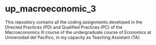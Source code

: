 # up_macroeconomic_3
 This repository contains all the coding assignments developed in the Directed Practices (PD) and Qualified Practices (PC) of the Macroeconomics III course of the undergraduate course of Economics at Universidad del Pacífico, in my capacity as Teaching Assistant (TA).

